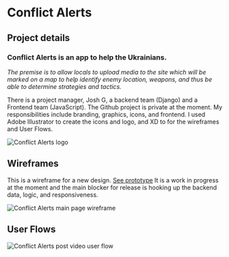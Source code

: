 # Conflict Alerts

## Project details

### Conflict Alerts is an app to help the Ukrainians.

*The premise is to allow locals to upload media to the site which will be marked on a map to help identify enemy location, weapons, and thus be able to determine strategies and tactics.*

There is a project manager, Josh G, a backend team (Django) and a Frontend team (JavaScript). 
The Github project is private at the moment. My responsibilities include branding, graphics, icons, and frontend.
I used Adobe Illustrator to create the icons and logo, and XD to for the wireframes and User Flows.


![Conflict Alerts logo](/images/work/conflict-alerts/post.jpg)


## Wireframes
This is a wireframe for a new design. [See prototype](https://conflict-alerts.netlify.app)
It is a work in progress at the moment and the main blocker for release is hooking up the backend data, logic, and responsiveness. 


![Conflict Alerts main page wireframe](/images/work/conflict-alerts/conflict-alerts-wireframe.png)

## User Flows
![Conflict Alerts post video user flow](/images/work/conflict-alerts/userflow.png)



